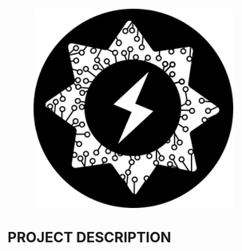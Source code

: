 <p align="center"><a href="https://github.com/danamulyana/Doorlock_OnePage_Tazaka" target="_blank"><img src="dist/images/icon.svg" width="400"></a></p>

# PROJECT DESCRIPTION
